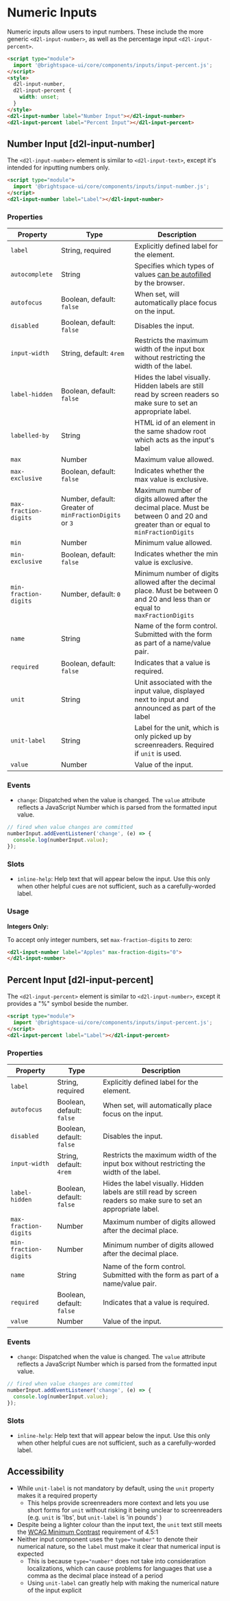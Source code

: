 # Numeric Inputs

Numeric inputs allow users to input numbers. These include the more generic `<d2l-input-number>`, as well as the percentage input `<d2l-input-percent>`.

<!-- docs: demo -->
```html
<script type="module">
  import '@brightspace-ui/core/components/inputs/input-percent.js';
</script>
<style>
  d2l-input-number,
  d2l-input-percent {
    width: unset;
  }
</style>
<d2l-input-number label="Number Input"></d2l-input-number>
<d2l-input-percent label="Percent Input"></d2l-input-percent>
```

## Number Input [d2l-input-number]

The `<d2l-input-number>` element is similar to `<d2l-input-text>`, except it's intended for inputting numbers only.

<!-- docs: demo code properties name:d2l-input-number sandboxTitle:'Number Input' -->
```html
<script type="module">
  import '@brightspace-ui/core/components/inputs/input-number.js';
</script>
<d2l-input-number label="Label"></d2l-input-number>
```

<!-- docs: start hidden content -->
### Properties

| Property | Type | Description |
|---|---|---|
| `label` | String, required | Explicitly defined label for the element. |
| `autocomplete` | String | Specifies which types of values [can be autofilled](https://developer.mozilla.org/en-US/docs/Web/HTML/Attributes/autocomplete) by the browser. |
| `autofocus` | Boolean, default: `false` | When set, will automatically place focus on the input. |
| `disabled` | Boolean, default: `false` | Disables the input. |
| `input-width` | String, default: `4rem` | Restricts the maximum width of the input box without restricting the width of the label. |
| `label-hidden` | Boolean, default: `false` | Hides the label visually. Hidden labels are still read by screen readers so make sure to set an appropriate label. |
| `labelled-by` | String | HTML id of an element in the same shadow root which acts as the input's label |
| `max` | Number | Maximum value allowed. |
| `max-exclusive` | Boolean, default: `false` | Indicates whether the max value is exclusive. |
| `max-fraction-digits` | Number, default: Greater of `minFractionDigits` or `3` | Maximum number of digits allowed after the decimal place. Must be between 0 and 20 and greater than or equal to `minFractionDigits` |
| `min` | Number | Minimum value allowed. |
| `min-exclusive` | Boolean, default: `false` | Indicates whether the min value is exclusive. |
| `min-fraction-digits` | Number, default: `0` | Minimum number of digits allowed after the decimal place. Must be between 0 and 20 and less than or equal to `maxFractionDigits` |
| `name` | String | Name of the form control. Submitted with the form as part of a name/value pair. |
| `required` | Boolean, default: `false` | Indicates that a value is required. |
| `unit` | String | Unit associated with the input value, displayed next to input and announced as part of the label |
| `unit-label` | String | Label for the unit, which is only picked up by screenreaders. Required if `unit` is used. |
| `value` | Number | Value of the input. |

### Events

* `change`: Dispatched when the value is changed. The `value` attribute reflects a JavaScript Number which is parsed from the formatted input value.

```javascript
// fired when value changes are committed
numberInput.addEventListener('change', (e) => {
  console.log(numberInput.value);
});
```

### Slots

* `inline-help`: Help text that will appear below the input. Use this only when other helpful cues are not sufficient, such as a carefully-worded label.
<!-- docs: end hidden content -->

### Usage

**Integers Only:**

To accept only integer numbers, set `max-fraction-digits` to zero:

```html
<d2l-input-number label="Apples" max-fraction-digits="0">
</d2l-input-number>
```

## Percent Input [d2l-input-percent]

The `<d2l-input-percent>` element is similar to `<d2l-input-number>`, except it provides a "%" symbol beside the number.

<!-- docs: demo code properties name:d2l-input-percent sandboxTitle:'Percent Input' -->
```html
<script type="module">
  import '@brightspace-ui/core/components/inputs/input-percent.js';
</script>
<d2l-input-percent label="Label"></d2l-input-percent>
```

<!-- docs: start hidden content -->
### Properties

| Property | Type | Description |
|---|---|---|
| `label` | String, required | Explicitly defined label for the element. |
| `autofocus` | Boolean, default: `false` | When set, will automatically place focus on the input. |
| `disabled` | Boolean, default: `false` | Disables the input. |
| `input-width` | String, default: `4rem` | Restricts the maximum width of the input box without restricting the width of the label. |
| `label-hidden` | Boolean, default: `false` | Hides the label visually. Hidden labels are still read by screen readers so make sure to set an appropriate label. |
| `max-fraction-digits` | Number | Maximum number of digits allowed after the decimal place. |
| `min-fraction-digits` | Number | Minimum number of digits allowed after the decimal place. |
| `name` | String | Name of the form control. Submitted with the form as part of a name/value pair. |
| `required` | Boolean, default: `false` | Indicates that a value is required. |
| `value` | Number | Value of the input. |

### Events

* `change`: Dispatched when the value is changed. The `value` attribute reflects a JavaScript Number which is parsed from the formatted input value.

```javascript
// fired when value changes are committed
numberInput.addEventListener('change', (e) => {
  console.log(numberInput.value);
});
```

### Slots

* `inline-help`: Help text that will appear below the input. Use this only when other helpful cues are not sufficient, such as a carefully-worded label.
<!-- docs: end hidden content -->

## Accessibility
- While `unit-label` is not mandatory by default, using the `unit` property makes it a required property
	- This helps provide screenreaders more context and lets you use short forms for `unit` without risking it being unclear to screenreaders (e.g. `unit` is 'lbs', but `unit-label` is 'in pounds' )
- Despite being a lighter colour than the input text, the `unit` text still meets the [WCAG Minimum Contrast](https://www.w3.org/WAI/WCAG21/Understanding/contrast-minimum.html) requirement of 4.5:1
- Neither input component uses the `type="number"` to denote their numerical nature, so the `label` must make it clear that numerical input is expected
	- This is because `type="number"` does not take into consideration localizations, which can cause problems for languages that use a comma as the decimal place instead of a period
	- Using `unit-label` can greatly help with making the numerical nature of the input explicit
